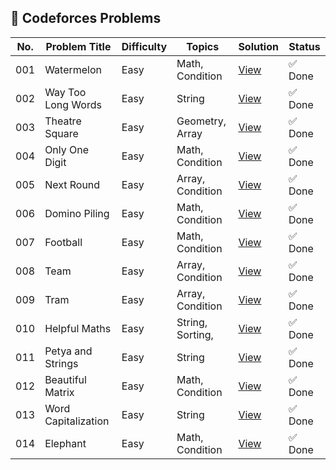 ## 🔵 Codeforces Problems

| No. | Problem Title       | Difficulty | Topics           | Solution                                    | Status  |
| --- | ------------------- | ---------- | ---------------- | ------------------------------------------- | ------- |
| 001 | Watermelon          | Easy       | Math, Condition  | [View](./001-watermelon/README.md)          | ✅ Done |
| 002 | Way Too Long Words  | Easy       | String           | [View](./002-way_too_long_words/README.md)  | ✅ Done |
| 003 | Theatre Square      | Easy       | Geometry, Array  | [View](./003-theatre_square/README.md)      | ✅ Done |
| 004 | Only One Digit      | Easy       | Math, Condition  | [View](./004-only_one_digit/README.md)      | ✅ Done |
| 005 | Next Round          | Easy       | Array, Condition | [View](./005-next_round/README.md)          | ✅ Done |
| 006 | Domino Piling       | Easy       | Math, Condition  | [View](./006-domino_piling/README.md)       | ✅ Done |
| 007 | Football            | Easy       | Math, Condition  | [View](./007-football/README.md)            | ✅ Done |
| 008 | Team                | Easy       | Array, Condition | [View](./008-team/README.md)                | ✅ Done |
| 009 | Tram                | Easy       | Array, Condition | [View](./009-tram/README.md)                | ✅ Done |
| 010 | Helpful Maths       | Easy       | String, Sorting, | [View](./010-helpful_maths/README.md)       | ✅ Done |
| 011 | Petya and Strings   | Easy       | String           | [View](./011-petya_and_strings/README.md)   | ✅ Done |
| 012 | Beautiful Matrix    | Easy       | Math, Condition  | [View](./012-beautiful_matrix/README.md)    | ✅ Done |
| 013 | Word Capitalization | Easy       | String           | [View](./013-word_capitalization/README.md) | ✅ Done |
| 014 | Elephant            | Easy       | Math, Condition  | [View](./014-elephant/README.md)            | ✅ Done |
